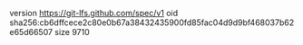 version https://git-lfs.github.com/spec/v1
oid sha256:cb6dffcece2c80e0b67a38432435900fd85fac04d9d9bf468037b62e65d66507
size 9710

